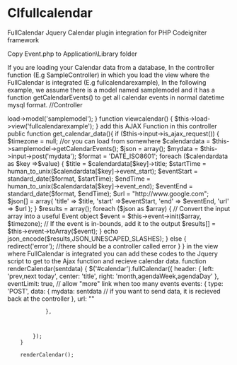 # CIfullcalendar
FullCalendar Jquery Calendar plugin integration for PHP Codeigniter framework

Copy Event.php to Application\Library folder

If you are loading your Calendar data from a database,
In the controller function (E.g SampleController) in which you load the view where the FullCalendar is integrated (E.g fullcalendarexample), 
In the following example, we assume there is a model named samplemodel and it has a function getCalendarEvents() to get all calendar events in normal datetime mysql format.
//Controller
<?php if ( ! defined('BASEPATH')) exit('No direct script access allowed');

class SampleController extends CI_Controller {

	function __construct()
	{
			parent::__construct();
			$this->load->model('samplemodel');
	}
	function viewcalendar()
	{
	    $this->load->view('fullcalendarexample');
	}

add this AJAX Function in this controller

	public function get_calendar_data(){
		if ($this->input->is_ajax_request()) 
			{
				$timezone = null; //or you can load from somewhere
				$calendardata = $this->samplemodel->getCalendarEvents();
		
				$json = array();
        $mydata = $this->input->post('mydata');
				$format = 'DATE_ISO8601';

				foreach ($calendardata as $key =>$value) {
					$title = $calendardata[$key]->title;
					$startTime = human_to_unix($calendardata[$key]->event_start);
					$eventStart = standard_date($format, $startTime);
					$endTime = human_to_unix($calendardata[$key]->event_end);
					$eventEnd = standard_date($format, $endTime);
          $url = "http://www.google.com";
					$json[] = array(
				        'title' => $title,
				        'start' =>$eventStart,
				        'end' => $eventEnd,
				        'url' => $url

				    );

				}
				$results = array();
				foreach ($json as $array) {

					// Convert the input array into a useful Event object
					$event = $this->event->init($array, $timezone);

					// If the event is in-bounds, add it to the output
						$results[] = $this->event->toArray($event);
				}

				echo json_encode($results,JSON_UNESCAPED_SLASHES);
			}
		else 
			{
			    redirect('error'); //there should be a controller called error
			}

	}


in the view where FullCalendar is integrated you can add these codes to the Jquery script to get to the Ajax function and
recieve calendar data.


function renderCalendar(sentdata) {
		
			$('#calendar').fullCalendar({
				header: {
					left: 'prev,next today',
					center: 'title',
					right: 'month,agendaWeek,agendaDay'
				},

				
				eventLimit: true, // allow "more" link when too many events
				events: {
					type: 'POST',
					data: {
		                mydata: sentdata // if you want to send data, it is recieved back at the controller
		            },
					url: "<?php echo base_url()."samplecontroller/get_calendar_events";?>"
				},
				


			});
		}

		renderCalendar();
